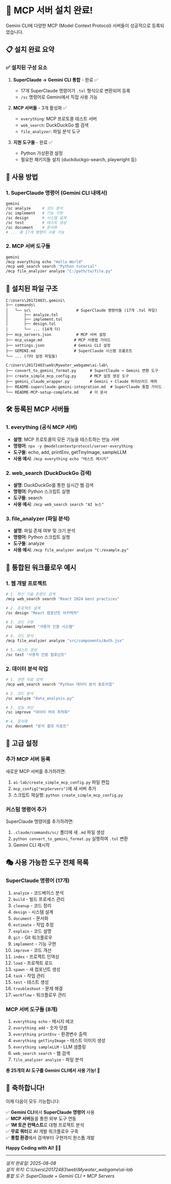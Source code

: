 # 🎉 MCP 서버 설치 완료! 

Gemini CLI에 다양한 MCP (Model Context Protocol) 서버들이 성공적으로 등록되었습니다.

## 📋 설치 완료 요약

### ✅ 설치된 구성 요소
1. **SuperClaude → Gemini CLI 통합** - 완료 ✅
   - 17개 SuperClaude 명령어가 `.tol` 형식으로 변환되어 등록
   - `/sc` 명령어로 Gemini에서 직접 사용 가능

2. **MCP 서버들** - 3개 활성화 ✅
   - `everything`: MCP 프로토콜 테스트 서버
   - `web_search`: DuckDuckGo 웹 검색
   - `file_analyzer`: 파일 분석 도구

3. **지원 도구들** - 완료 ✅
   - Python 가상환경 설정
   - 필요한 패키지들 설치 (duckduckgo-search, playwright 등)

## 🚀 사용 방법

### 1. SuperClaude 명령어 (Gemini CLI 내에서)
```bash
gemini
/sc analyze     # 코드 분석
/sc implement   # 기능 구현
/sc design      # 시스템 설계
/sc test        # 테스트 생성
/sc document    # 문서화
# ... 총 17개 명령어 사용 가능
```

### 2. MCP 서버 도구들
```bash
gemini
/mcp everything echo "Hello World"
/mcp web_search search "Python tutorial"  
/mcp file_analyzer analyze "C:/path/to/file.py"
```

## 📁 설치된 파일 구조

```
C:\Users\20172483\.gemini\
├── commands\
│   └── sc\                    # SuperClaude 명령어들 (17개 .tol 파일)
│       ├── analyze.tol
│       ├── implement.tol
│       ├── design.tol
│       └── ... (14개 더)
├── mcp_servers.json           # MCP 서버 설정
├── mcp_usage.md              # MCP 사용법 가이드
├── settings.json             # Gemini CLI 설정
├── GEMINI.md                 # SuperClaude 시스템 프롬프트
└── ... (기타 설정 파일들)

C:\Users\20172483\web\Mywater_webgame\ai-lab\
├── convert_to_gemini_format.py      # SuperClaude → Gemini 변환 도구
├── create_simple_mcp_config.py      # MCP 설정 생성 도구
├── gemini_claude_wrapper.py         # Gemini + Claude 하이브리드 래퍼
├── README-superclaude-gemini-integration.md  # SuperClaude 통합 가이드
└── README-MCP-setup-complete.md     # 이 문서
```

## 🛠️ 등록된 MCP 서버들

### 1. everything (공식 MCP 서버)
- **설명**: MCP 프로토콜의 모든 기능을 테스트하는 만능 서버
- **명령어**: `npx -y @modelcontextprotocol/server-everything`
- **도구들**: echo, add, printEnv, getTinyImage, sampleLLM
- **사용 예시**: `/mcp everything echo "테스트 메시지"`

### 2. web_search (DuckDuckGo 검색)
- **설명**: DuckDuckGo를 통한 실시간 웹 검색
- **명령어**: Python 스크립트 실행
- **도구들**: search
- **사용 예시**: `/mcp web_search search "AI 뉴스"`

### 3. file_analyzer (파일 분석)
- **설명**: 파일 존재 여부 및 크기 분석
- **명령어**: Python 스크립트 실행  
- **도구들**: analyze
- **사용 예시**: `/mcp file_analyzer analyze "C:/example.py"`

## 🎯 통합된 워크플로우 예시

### 1. 웹 개발 프로젝트
```bash
# 1. 최신 기술 트렌드 검색
/mcp web_search search "React 2024 best practices"

# 2. 프로젝트 설계
/sc design "React 컴포넌트 아키텍처"

# 3. 코드 구현
/sc implement "사용자 인증 시스템"

# 4. 코드 분석
/mcp file_analyzer analyze "src/components/Auth.jsx"

# 5. 테스트 생성
/sc test "사용자 인증 컴포넌트"
```

### 2. 데이터 분석 작업
```bash
# 1. 관련 자료 검색
/mcp web_search search "Python 데이터 분석 튜토리얼"

# 2. 코드 분석
/sc analyze "data_analysis.py"

# 3. 성능 개선
/sc improve "데이터 처리 최적화"

# 4. 문서화
/sc document "분석 결과 리포트"
```

## 🔧 고급 설정

### 추가 MCP 서버 등록
새로운 MCP 서버를 추가하려면:

1. `ai-lab/create_simple_mcp_config.py` 파일 편집
2. `mcp_config["mcpServers"]`에 새 서버 추가
3. 스크립트 재실행: `python create_simple_mcp_config.py`

### 커스텀 명령어 추가
SuperClaude 명령어를 추가하려면:

1. `.claude/commands/sc/` 폴더에 새 `.md` 파일 생성
2. `python convert_to_gemini_format.py` 실행하여 `.tol` 변환
3. Gemini CLI 재시작

## 🎭 사용 가능한 도구 전체 목록

### SuperClaude 명령어 (17개)
1. `analyze` - 코드베이스 분석
2. `build` - 빌드 프로세스 관리
3. `cleanup` - 코드 정리
4. `design` - 시스템 설계
5. `document` - 문서화
6. `estimate` - 작업 추정
7. `explain` - 코드 설명
8. `git` - Git 워크플로우
9. `implement` - 기능 구현
10. `improve` - 코드 개선
11. `index` - 프로젝트 인덱싱
12. `load` - 프로젝트 로드
13. `spawn` - 새 컴포넌트 생성
14. `task` - 작업 관리
15. `test` - 테스트 생성
16. `troubleshoot` - 문제 해결
17. `workflow` - 워크플로우 관리

### MCP 서버 도구들 (8개)
1. `everything echo` - 메시지 에코
2. `everything add` - 숫자 덧셈
3. `everything printEnv` - 환경변수 출력
4. `everything getTinyImage` - 테스트 이미지 생성
5. `everything sampleLLM` - LLM 샘플링
6. `web_search search` - 웹 검색
7. `file_analyzer analyze` - 파일 분석

**총 25개의 AI 도구를 Gemini CLI에서 사용 가능! 🚀**

## 🎉 축하합니다!

이제 다음이 모두 가능합니다:

✅ **Gemini CLI**에서 **SuperClaude 명령어** 사용  
✅ **MCP 서버**들을 통한 외부 도구 연동  
✅ **1M 토큰 컨텍스트**로 대형 프로젝트 분석  
✅ **무료 쿼터**로 AI 개발 워크플로우 구축  
✅ **통합 환경**에서 검색부터 구현까지 원스톱 개발  

**Happy Coding with AI! 🤖✨**

---

*설치 완료일: 2025-08-08*  
*설치 위치: C:\Users\20172483\web\Mywater_webgame\ai-lab*  
*통합 도구: SuperClaude + Gemini CLI + MCP Servers* 